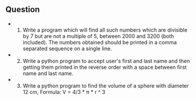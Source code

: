 ## Question 

- 1) Write a program which will find all such numbers which are divisible by 7 but are not a multiple of 5, between 2000 and 3200 (both included). The numbers obtained should be printed in a comma separated sequence on a single line.

- 2) Write a python program to accept user's first and last name and then getting them printed in the reverse order with a space between first name and last name.

- 3) Write a python program to find the volume of a sphere with diameter 12 cm, Formula: V = 4/3 * π * r ^ 3
